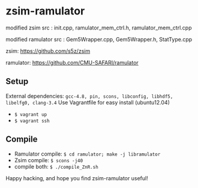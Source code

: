 zsim-ramulator
==============

modified zsim src : init.cpp, ramulator_mem_ctrl.h, ramulator_mem_ctrl.cpp

modified ramulator src : Gem5Wrapper.cpp, Gem5Wrapper.h, StatType.cpp

zsim: https://github.com/s5z/zsim

ramulator: https://github.com/CMU-SAFARI/ramulator

Setup
-----

External dependencies: `gcc-4.8, pin, scons, libconfig, libhdf5, libelfg0, clang-3.4`
Use Vagrantfile for easy install (ubuntu12.04)
- `$ vagrant up`
- `$ vagrant ssh`

Compile
-------

- Ramulator compile: `$ cd ramulator; make -j libramulator`
- Zsim compile: `$ scons -j40`
- compile both: `$ ./compile_ZnR.sh`

Happy hacking, and hope you find zsim-ramulator useful!

